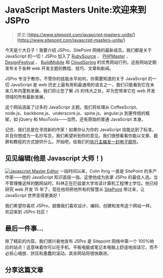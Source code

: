 # JavaScript Masters Unite:欢迎来到 JSPro

> 原文:[https://www.sitepoint.com/javascript-masters-unite/](https://www.sitepoint.com/javascript-masters-unite/)

今天是个大日子！我要介绍 JSPro，SitePoint 网络的最新成员。我们都是关于 JavaScript 的一切！JSPro 加入了 [RubySource](https://www.sitepoint.com/ "Rubysource") 、 [PHPMaster](https://www.sitepoint.com/ "PHPMaster") 、 [DesignFestival](https://www.sitepoint.com/ "designfestival") 、 [BuildMobile](https://www.sitepoint.com/ "BuildMobile") 和 [CloudSpring](https://www.sitepoint.com/ "CloudSpring") 的优秀网站行列，这些网站定期发布关于各种 web 开发主题的教程、技巧、文章和新闻。

JSPro 专注于教你，不管你的技能水平如何，你需要知道的关于 JavaScript 的一切 JavaScript 是 web 历史上最有用和最通用的语言之一，我们只能看到它在未来几年内蓬勃发展。我们将让您了解 JS 的伟大之处，并为您带来它在 web 开发领域的所有最新发展。

这个网站涵盖了过多的 JavaScript 主题。我们将处理从 CoffeeScript、node.js、backbone.js、underscore.js、spine.js、angular.js 到更传统的框架，如 jQuery 和 MooTools——当然，还有原始的普通 JavaScript 本身。

记住，我们总是在寻找新的作家！如果你认为你的 JavaScript 技能达到了标准，并且你想成为一名抄写员，我们希望听到你的意见。我们很想看看你能以文章、截屏和教程的方式提供什么。开始吧，给我们的[执行主编发一封电子邮件](mailto:colin.ihrig@jspro.com)。

## 见见编辑(他是 Javascript 大师！)

[![Javascript Master Editor](../Images/99354e4f97b7a00ade6705caf3424c61.png "colin")](http://cjihrig.com/blog/) 一段时间以来，Colin Ihrig 一直是 SitePoint 的多产作家——他的 JavaScript 知识首屈一指，这使他成为执掌 JSPro 的最佳人选。当不管理像这样的酷网站时，科林正在匹兹堡大学攻读计算机工程博士学位。他已经研究 web 开发 15 年了，现在他将把他所有的智慧从 [SitePoint](https://www.sitepoint.com) 带过来，让 JavaScript 世界变得更美好！

我们希望你喜欢 JSPro，就像我们喜欢设计、编码、创建和发布这个网站一样。欢迎来到 JSPro 社区！

## 最后一件事…

除了精彩的内容，我们很兴奋地宣布 JSPro 是 Sitepoint 网络中第一个 100%响应的站点！这意味着你可以在手机、平板电脑或笔记本电脑上舒适地阅读它，而不必担心缩放、挤压和愚蠢的滚动。其余网站将很快跟进。

## 分享这篇文章